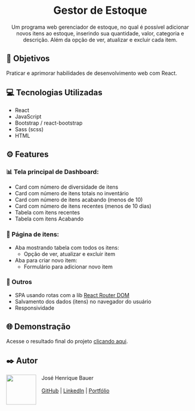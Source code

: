 <h1 align="center">Gestor de Estoque</h1>

<p align="center">Um programa web gerenciador de estoque, no qual  é possível adicionar novos itens ao estoque, inserindo sua quantidade, valor, categoria e descrição. Além da opção de ver, atualizar e excluir cada item.</p>

## 🚀 Objetivos

Praticar e aprimorar habilidades de desenvolvimento web com React.

## 💻 Tecnologias Utilizadas

- React
- JavaScript
- Bootstrap / react-bootstrap
- Sass (scss)
- HTML

  
## ⚙️ Features

### 📊 Tela principal de Dashboard:
  - Card com número de diversidade de itens
  - Card com número de itens totais no inventário
  - Card com número de itens acabando (menos de 10)
  - Card com número de itens recentes (menos de 10 dias)
  - Tabela com itens recentes
  - Tabela com itens Acabando

### 📝 Página de itens:
  - Aba mostrando tabela com todos os itens:
    * Opção de ver, atualizar e excluir item
  - Aba para criar novo item:
    * Formulário para adicionar novo item

### 📍 Outros
  - SPA usando rotas com a lib <a href="https://www.npmjs.com/package/react-router-dom">React Router DOM</a>
  - Salvamento dos dados (itens) no navegador do usuário
  - Responsividade

## 🌐 Demonstração
Acesse o resultado final do projeto <a href="https://gestor-de-estoque-theta.vercel.app">clicando aqui</a>.

## ✒️ Autor
<p>
  <img align=left margin=10 width=80 src="https://avatars.githubusercontent.com/u/104539756?v=4"/>
  <p>&nbsp&nbsp&nbspJosé Henrique Bauer<br><br>
  &nbsp&nbsp&nbsp<a href="https://github.com/josebauer">GitHub</a>&nbsp;|&nbsp;<a href="https://www.linkedin.com/in/jose-henrique-bauer">LinkedIn</a>&nbsp;|&nbsp;<a href="https://josebauer.com.br">Portfólio</a>
  </p>
</p>
